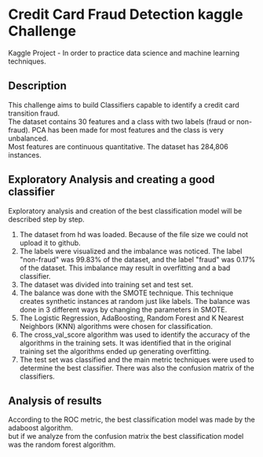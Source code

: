 #  Credit Card Fraud Detection kaggle Challenge

Kaggle Project - In order to practice data science and machine learning techniques.

## Description

This challenge aims to build Classifiers capable to identify a credit card transition fraud.  
The dataset contains 30 features and a class with two labels (fraud or non-fraud). PCA has been made for most features and the class is very unbalanced.  
Most features are continuous quantitative. The dataset has 284,806 instances.  

## Exploratory Analysis and creating a good classifier

Exploratory analysis and creation of the best classification model will be described step by step.

1. The dataset from hd was loaded. Because of the file size we could not upload it to github.
2. The labels were visualized and the imbalance was noticed. The label "non-fraud" was 99.83% of the dataset, and the label "fraud" was 0.17% of the dataset. This imbalance may result in overfitting and a bad classifier.
3. The dataset was divided into training set and test set.
4. The balance was done with the SMOTE technique. This technique creates synthetic instances at random just like labels. The balance was done in 3 different ways by changing the parameters in SMOTE.
5. The Logistic Regression, AdaBoosting, Random Forest and K Nearest Neighbors (KNN) algorithms were chosen for classification.
6. The cross_val_score algorithm was used to identify the accuracy of the algorithms in the training sets. It was identified that in the original training set the algorithms ended up generating overfitting.
7. The test set was classified and the main metric techniques were used to determine the best classifier. There was also the confusion matrix of the classifiers.

## Analysis of results 

According to the ROC metric, the best classification model was made by the adaboost algorithm.  
but if we analyze from the confusion matrix the best classification model was the random forest algorithm.
